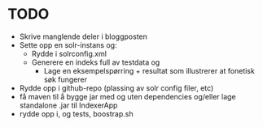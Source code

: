TODO
====

- Skrive manglende deler i bloggposten
- Sette opp en solr-instans og:
  - Rydde i solrconfig.xml
  - Generere en indeks full av testdata og
  	- Lage en eksempelspørring + resultat som illustrerer at fonetisk søk fungerer
- Rydde opp i github-repo (plassing av solr config filer, etc)
- få maven til å bygge jar med og uten dependencies og/eller lage standalone .jar til IndexerApp
- rydde opp i, og tests, boostrap.sh